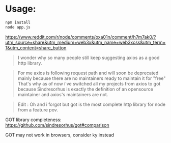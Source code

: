 # Usage:

```bash
npm install
node app.js
```

https://www.reddit.com/r/node/comments/oxa01n/comment/h7m7ak0/?utm_source=share&utm_medium=web3x&utm_name=web3xcss&utm_term=1&utm_content=share_button

> I wonder why so many people still keep suggesting axios as a good http library.

>For me axios is following request path and will soon be deprecated mainly because there are no maintainers ready to maintain it for "free"
> That's why as of now i've switched all my projects from axios to got because Sindresorhus is exactly the definition of an opensource maintainer and axios's maintainers are not.

> Edit : Oh and i forgot but got is the most complete http library for node from a feature pov.

GOT library completeness:
https://github.com/sindresorhus/got#comparison

GOT may not work in browsers, consider ky instead
